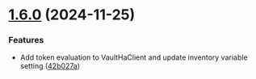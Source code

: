 # [1.6.0](https://github.com/arpanrec/home-lab/compare/1.5.0...1.6.0) (2024-11-25)


### Features

* Add token evaluation to VaultHaClient and update inventory variable setting ([42b027a](https://github.com/arpanrec/home-lab/commit/42b027a5a1752ddb5fb2e58b0b77f993aeb04fb9))
